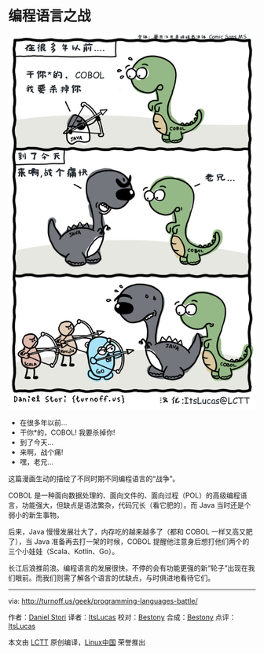 编程语言之战
===============

![Battle of Programming Languages](https://github.com/LCTT/newcomic/blob/master/published/turnoff.us/programming-languages-battle/programming-languages-battle.png)

- 在很多年以前...
- 干你*的，COBOL! 我要杀掉你!
- 到了今天...
- 来啊，战个痛!
- 嘿，老兄...

这篇漫画生动的描绘了不同时期不同编程语言的“战争”。

COBOL 是一种面向数据处理的、面向文件的、面向过程（POL）的高级编程语言，功能强大，但缺点是语法繁杂，代码冗长（看它肥的）。而 Java 当时还是个弱小的新生事物。

后来，Java 慢慢发展壮大了，内存吃的越来越多了（都和 COBOL 一样又高又肥了），当 Java 准备再去打一架的时候，COBOL 提醒他注意身后想打他们两个的三个小娃娃（Scala、Kotlin、Go）。

长江后浪推前浪。编程语言的发展很快，不停的会有功能更强的新“轮子”出现在我们眼前。而我们则需了解各个语言的优缺点，与时俱进地看待它们。

---
via: http://turnoff.us/geek/programming-languages-battle/

作者：[Daniel Stori][a]
译者：[ItsLucas](https://github.com/ItsLucas)
校对：[Bestony](https://github.com/bestony)
合成：[Bestony](https://github.com/bestony)
点评：[ItsLucas](https://github.com/ItsLucas)

本文由 [LCTT](https://github.com/LCTT/TranslateProject) 原创编译，[Linux中国](https://linux.cn/) 荣誉推出

[a]:http://turnoff.us/about/
